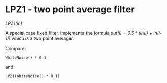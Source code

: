 # LPZ1 - two point average filter

_LPZ1(in)_

A special case fixed filter. Implements the formula _out(i) = 0.5 * (in(i) + in(i-1))_ which is a two point averager.

Compare:

	WhiteNoise() * 0.1

and:

	LPZ1(WhiteNoise() * 0.1)


